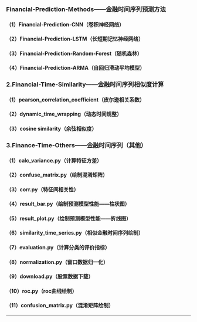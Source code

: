 ### Financial-Prediction-Methods——金融时间序列预测方法

#### （1）Financial-Prediction-CNN（卷积神经网络）

#### （2）Financial-Prediction-LSTM（长短期记忆神经网络）

#### （3）Financial-Prediction-Random-Forest（随机森林）

#### （4）Financial-Prediction-ARMA（自回归滑动平均模型）



### 2.Financial-Time-Similarity——金融时间序列相似度计算

#### （1）pearson_correlation_coefficient（皮尔逊相关系数）

#### （2）dynamic_time_wrapping（动态时间规整）

#### （3）cosine similarity（余弦相似度）



### 3.Finance-Time-Others——金融时间序列（其他）

#### （1）calc_variance.py（计算特征方差）

#### （2）confuse_matrix.py（绘制混淆矩阵）

#### （3）corr.py（特征间相关性）

#### （4）result_bar.py（绘制预测模型性能——柱状图）

#### （5）result_plot.py（绘制预测模型性能——折线图）

#### （6）similarity_time_series.py（相似金融时间序列绘制）

#### （7）evaluation.py（计算分类的评价指标）

#### （8）normalization.py（窗口数据归一化）

#### （9）download.py（股票数据下载）

#### （10）roc.py（roc曲线绘制）

#### （11）confusion_matrix.py（混淆矩阵绘制）

****

